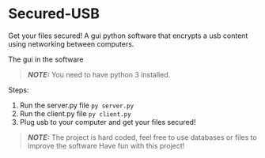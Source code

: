 # Secured-USB
Get your files secured!
A gui python software that encrypts a usb content using networking between computers.

The gui in the software 

> **_NOTE:_**   You need to have python 3 installed.

Steps:
1. Run the server.py file ```py server.py```
2. Run the client.py file ```py client.py```
3. Plug usb to your computer and get your files secured!


> **_NOTE:_**  The project is hard coded, feel free to use databases or files to improve the software
Have fun with this project!
